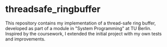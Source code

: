 # threadsafe_ringbuffer
This repository contains my implementation of a thread-safe ring buffer, developed as part of a module in "System Programming" at TU Berlin. Inspired by the coursework, I extended the initial project with my own tests and improvements. 
